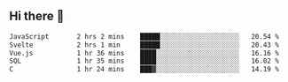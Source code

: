 ## Hi there 👋

<!--START_SECTION:waka-->

```txt
JavaScript       2 hrs 2 mins    █████░░░░░░░░░░░░░░░░░░░░   20.54 %
Svelte           2 hrs 1 min     █████░░░░░░░░░░░░░░░░░░░░   20.43 %
Vue.js           1 hr 36 mins    ████░░░░░░░░░░░░░░░░░░░░░   16.16 %
SQL              1 hr 35 mins    ████░░░░░░░░░░░░░░░░░░░░░   16.02 %
C                1 hr 24 mins    ███▓░░░░░░░░░░░░░░░░░░░░░   14.19 %
```

<!--END_SECTION:waka-->

<!--
**taylor475/taylor475** is a ✨ _special_ ✨ repository because its `README.md` (this file) appears on your GitHub profile.

Here are some ideas to get you started:

- 🔭 I’m currently working on ...
- 🌱 I’m currently learning ...
- 👯 I’m looking to collaborate on ...
- 🤔 I’m looking for help with ...
- 💬 Ask me about ...
- 📫 How to reach me: ...
- 😄 Pronouns: ...
- ⚡ Fun fact: ...
-->
